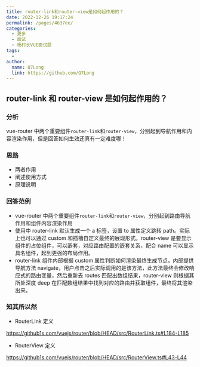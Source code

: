 ```yaml
---
title: router-link和router-view是如何起作用的？
date: 2022-12-26 19:17:24
permalink: /pages/4637ee/
categories:
  - 更多
  - 面试
  - 杨村长VUE面试题
tags:
  -
author:
  name: Q7Long
  link: https://github.com/Q7Long
---
```


## router-link 和 router-view 是如何起作用的？

### 分析

vue-router 中两个重要组件`router-link`和`router-view`，分别起到导航作用和内容渲染作用，但是回答如何生效还真有一定难度哪！

### 思路

- 两者作用
- 阐述使用方式
- 原理说明

### 回答范例

- vue-router 中两个重要组件`router-link`和`router-view`，分别起到路由导航作用和组件内容渲染作用
- 使用中 router-link 默认生成一个 a 标签，设置 to 属性定义跳转 path。实际上也可以通过 custom 和插槽自定义最终的展现形式。router-view 是要显示组件的占位组件，可以嵌套，对应路由配置的嵌套关系，配合 name 可以显示具名组件，起到更强的布局作用。
- router-link 组件内部根据 custom 属性判断如何渲染最终生成节点，内部提供导航方法 navigate，用户点击之后实际调用的是该方法，此方法最终会修改响应式的路由变量，然后重新去 routes 匹配出数组结果，router-view 则根据其所处深度 deep 在匹配数组结果中找到对应的路由并获取组件，最终将其渲染出来。

### 知其所以然

- RouterLink 定义

https://github1s.com/vuejs/router/blob/HEAD/src/RouterLink.ts#L184-L185

- RouterView 定义

https://github1s.com/vuejs/router/blob/HEAD/src/RouterView.ts#L43-L44
